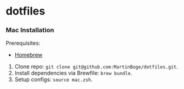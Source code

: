 # dotfiles

### Mac Installation

Prerequisites:

- [Homebrew](https://brew.sh)

1. Clone repo: `git clone git@github.com:MartinBoge/dotfiles.git`.
2. Install dependencies via Brewfile: `brew bundle`.
3. Setup configs: `source mac.zsh`.
